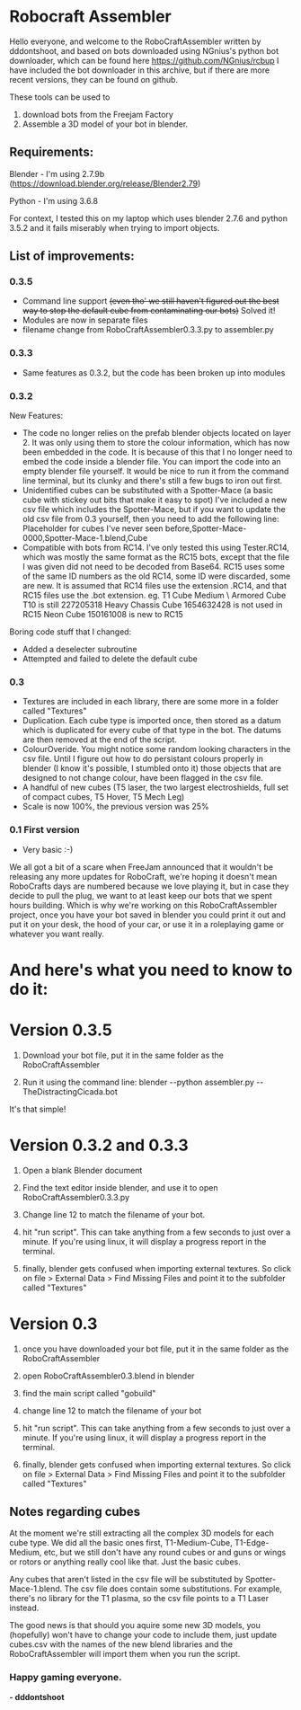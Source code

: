 # Robocraft Assembler


Hello everyone, and welcome to the RoboCraftAssembler written by dddontshoot, and based on bots downloaded using NGnius's python bot downloader, which can be found here https://github.com/NGnius/rcbup
I have included the bot downloader in this archive, but if there are more recent versions, they can be found on github.

These tools can be used to
1) download bots from the Freejam Factory
2) Assemble a 3D model of your bot in blender.




## Requirements:

Blender - I'm using 2.7.9b (https://download.blender.org/release/Blender2.79)

Python - I'm using 3.6.8


For context, I tested this on my laptop which uses blender 2.7.6 and python 3.5.2 and it fails miserably when trying to import objects.




## List of improvements:

### 0.3.5
- Command line support ~~(even tho' we still haven't figured out the best way to stop the default cube from contaminating our bots)~~ Solved it!
- Modules are now in separate files
- filename change from RoboCraftAssembler0.3.3.py to assembler.py

### 0.3.3
- Same features as 0.3.2, but the code has been broken up into modules

### 0.3.2
New Features:
- The code no longer relies on the prefab blender objects located on layer 2. It was only using them to store the colour information, which has now been embedded in the code.
  It is because of this that I no longer need to embed the code inside a blender file. You can import the code into an empty blender file yourself. It would be nice to run it from the command line terminal, but its clunky and there's still a few bugs to iron out first.
- Unidentified cubes can be substituted with a Spotter-Mace (a basic cube with stickey out bits that make it easy to spot)
  I've included a new csv file which includes the Spotter-Mace, but if you want to update the old csv file from 0.3 yourself, then you need to add the following line:
  Placeholder for cubes I've never seen before,Spotter-Mace-0000,Spotter-Mace-1.blend,Cube
- Compatible with bots from RC14. I've only tested this using Tester.RC14, which was mostly the same format as the RC15 bots, except that the file I was given did not need to be decoded from Base64.
  RC15 uses some of the same ID numbers as the old RC14, some ID were discarded, some are new. It is assumed that RC14 files use the extension .RC14, and that RC15 files use the .bot extension.
  eg. T1 Cube Medium  \ Armored Cube T10 is still 227205318
      Heavy Chassis Cube 1654632428 is not used in RC15
      Neon Cube 150161008 is new to RC15

Boring code stuff that I changed:
- Added a deselecter subroutine
- Attempted and failed to delete the default cube

### 0.3
- Textures are included in each library, there are some more in a folder called "Textures"
- Duplication. Each cube type is imported once, then stored as a datum which is duplicated for every cube of that type in the bot. The datums are then removed at the end of the script.
- ColourOveride. You might notice some random looking characters in the csv file. Until I figure out how to do persistant colours properly in blender (I know it's possible, I stumbled onto it) those objects that are designed to not change colour, have been flagged in the csv file.
- A handful of new cubes (T5 laser, the two largest electroshields, full set of compact cubes, T5 Hover, T5 Mech Leg)
- Scale is now 100%, the previous version was 25%

### 0.1 First version
- Very basic :-)

We all got a bit of a scare when FreeJam announced that it wouldn't be releasing any more updates for RoboCraft, we're hoping it doesn't mean RoboCrafts days are numbered because we love playing it, but in case they decide to pull the plug, we want to at least keep our bots that we spent hours building.
Which is why we're working on this RoboCraftAssembler project, once you have your bot saved in blender you could print it out and put it on your desk, the hood of your car, or use it in a roleplaying game or whatever you want really.


# And here's what you need to know to do it:
# Version 0.3.5
1) Download your bot file, put it in the same folder as the RoboCraftAssembler

2) Run it using the command line:
   blender --python assembler.py -- TheDistractingCicada.bot
   
It's that simple!
   
# Version 0.3.2 and 0.3.3
1) Open a blank Blender document

2) Find the text editor inside blender, and use it to open RoboCraftAssembler0.3.3.py

3) Change line 12 to match the filename of your bot.

4) hit "run script". This can take anything from a few seconds to just over a minute. If you're using linux, it will display a progress report in the terminal.

5) finally, blender gets confused when importing external textures. So click on file > External Data > Find Missing Files and point it to the subfolder called "Textures"


# Version 0.3
1) once you have downloaded your bot file, put it in the same folder as the RoboCraftAssembler

2) open RoboCraftAssembler0.3.blend in blender

3) find the main script called "gobuild"

4) change line 12 to match the filename of your bot

5) hit "run script". This can take anything from a few seconds to just over a minute. If you're using linux, it will display a progress report in the terminal.

6) finally, blender gets confused when importing external textures. So click on file > External Data > Find Missing Files and point it to the subfolder called "Textures"





## Notes regarding cubes
At the moment we're still extracting all the complex 3D models for each cube type.
We did all the basic ones first, T1-Medium-Cube, T1-Edge-Medium, etc, but we still don't have any round cubes or and guns or wings or rotors or anything really cool like that.
Just the basic cubes.

Any cubes that aren't listed in the csv file will be substituted by Spotter-Mace-1.blend.
The csv file does contain some substitutions. For example, there's no library for the T1 plasma, so the csv file points to a T1 Laser instead.

The good news is that should you aquire some new 3D models, you (hopefully) won't have to change your code to include them, just update cubes.csv with the names of the new blend libraries and the RoboCraftAssembler will import them when you run the script.

### Happy gaming everyone.
**- dddontshoot**


